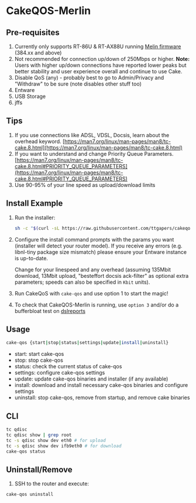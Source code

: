 # CakeQOS-Merlin

## Pre-requisites
1.  Currently only supports RT-86U & RT-AX88U running [Melin firmware](https://github.com/RMerl/asuswrt-merlin.ng) (384.xx and above)
2.  Not recommended for connection up/down of 250Mbps or higher. **Note:** Users with higher up/down connections have reported lower peaks but better stability and user experience overall and continue to use Cake.
3.  Disable QoS (any) - probably best to go to Admin/Privacy and "Withdraw" to be sure (note disables other stuff too)
4.  Entware
5.  USB Storage
6.  jffs

## Tips
1.  If you use connections like ADSL, VDSL, Docsis, learn about the overhead keyword. [https://man7.org/linux/man-pages/man8/tc-cake.8.html](https://man7.org/linux/man-pages/man8/tc-cake.8.html)
2.  If you want to understand and change Priority Queue Parameters. [https://man7.org/linux/man-pages/man8/tc-cake.8.html#PRIORITY_QUEUE_PARAMETERS](https://man7.org/linux/man-pages/man8/tc-cake.8.html#PRIORITY_QUEUE_PARAMETERS)
3.  Use 90-95% of your line speed as upload/download limits

## Install Example

1.  Run the installer:
    ```sh 
    sh -c "$(curl -sL https://raw.githubusercontent.com/ttgapers/cakeqos-merlin/master/cake-qos.sh)" -s installer
    ```

2.  Configure the install command prompts with the params you want (installer will detect your router model). If you receive any errors (e.g. libnl-tiny package size mismatch) please ensure your Entware instance is up-to-date.

    Change for your linespeed and any overhead (assuming 135Mbit download, 13Mbit upload, "besteffort docsis ack-filter" as optional extra parameters; speeds can also be specified in `Kbit` units).
    
3.  Run CakeQoS with `cake-qos` and use option 1 to start the magic!

3.  To check that CakeQOS-Merlin is running, use `option 3` and/or do a bufferbloat test on [dslreports](https://www.dslreports.com/speedtest)

## Usage

```sh
cake-qos {start|stop|status|settings|update|install|uninstall}
```

-   start:   start cake-qos
-   stop:    stop cake-qos
-   status:   check the current status of cake-qos
-   settings: configure cake-qos settings
-   update: update cake-qos binaries and installer (if any available)
-   install: download and install necessary cake-qos binaries and configure settings
-   uninstall: stop cake-qos, remove from startup, and remove cake binaries

## CLI
```sh
tc qdisc
tc qdisc show | grep root
tc -s qdisc show dev eth0 # for upload
tc -s qdisc show dev ifb9eth0 # for download
cake-qos status
```
## Uninstall/Remove

1.  SSH to the router and execute:
```sh
cake-qos uninstall
```
